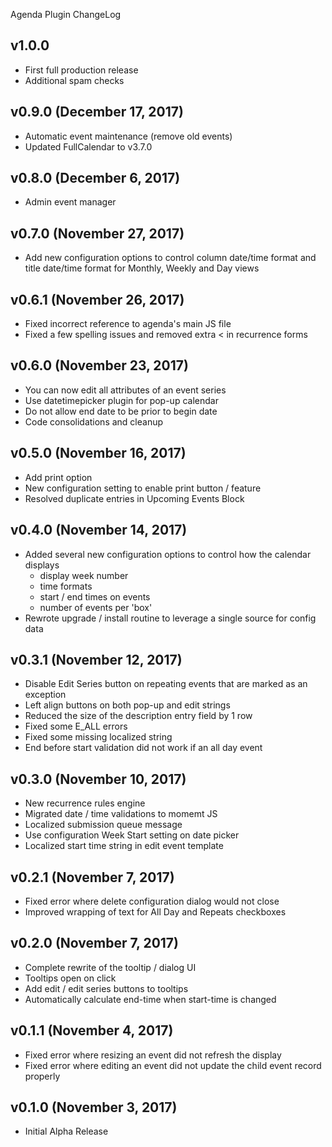 Agenda Plugin ChangeLog

## v1.0.0
 - First full production release
 - Additional spam checks

## v0.9.0 (December 17, 2017)
 - Automatic event maintenance (remove old events)
 - Updated FullCalendar to v3.7.0

## v0.8.0 (December 6, 2017)
 - Admin event manager

## v0.7.0 (November 27, 2017)
 - Add new configuration options to control column date/time format and title date/time format for Monthly, Weekly and Day views

## v0.6.1 (November 26, 2017)
 - Fixed incorrect reference to agenda's main JS file
 - Fixed a few spelling issues and removed extra < in recurrence forms

## v0.6.0 (November 23, 2017)
 - You can now edit all attributes of an event series
 - Use datetimepicker plugin for pop-up calendar
 - Do not allow end date to be prior to begin date
 - Code consolidations and cleanup

## v0.5.0 (November 16, 2017)
 - Add print option
 - New configuration setting to enable print button / feature
 - Resolved duplicate entries in Upcoming Events Block

## v0.4.0 (November 14, 2017)
 - Added several new configuration options to control how the calendar displays
   - display week number
   - time formats
   - start / end times on events
   - number of events per 'box'
 - Rewrote upgrade / install routine to leverage a single source for config data

## v0.3.1 (November 12, 2017)
 - Disable Edit Series button on repeating events that are marked as an exception
 - Left align buttons on both pop-up and edit strings
 - Reduced the size of the description entry field by 1 row
 - Fixed some E_ALL errors
 - Fixed some missing localized string
 - End before start validation did not work if an all day event

## v0.3.0 (November 10, 2017)
 - New recurrence rules engine
 - Migrated date / time validations to momemt JS
 - Localized submission queue message
 - Use configuration Week Start setting on date picker
 - Localized start time string in edit event template

## v0.2.1 (November 7, 2017)
 - Fixed error where delete configuration dialog would not close
 - Improved wrapping of text for All Day and Repeats checkboxes

## v0.2.0 (November 7, 2017)
 - Complete rewrite of the tooltip / dialog UI
 - Tooltips open on click
 - Add edit / edit series buttons to tooltips
 - Automatically calculate end-time when start-time is changed

## v0.1.1 (November 4, 2017)
 - Fixed error where resizing an event did not refresh the display
 - Fixed error where editing an event did not update the child event record properly

## v0.1.0 (November 3, 2017)
 - Initial Alpha Release
